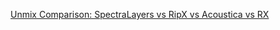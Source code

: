 [Unmix Comparison: SpectraLayers vs RipX vs Acoustica vs RX](https://divideconcept.github.io/Unmix-Comparison/)

